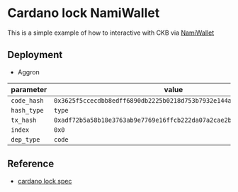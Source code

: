 # Cardano lock NamiWallet

This is a simple example of how to interactive with CKB via [NamiWallet](https://github.com/Berry-Pool/nami-wallet)

## Deployment

- Aggron

| parameter   | value                                                                |
| ----------- | -------------------------------------------------------------------- |
| `code_hash` | `0x3625f5ccecdbb8edff6890db2225b0218d753b7932e144a41b0a77b1111c921b` |
| `hash_type` | `type`                                                               |
| `tx_hash`   | `0xadf72b5a58b18e3763ab9e7769e16ffcb222da07a2cae2b407a6ffc47a2d39ff` |
| `index`     | `0x0`                                                                |
| `dep_type`  | `code`                                                               |

## Reference

- [cardano lock spec](https://github.com/XuJiandong/docs-bank/blob/master/cardano_lock.md)

